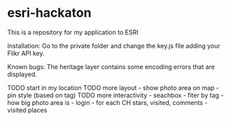 esri-hackaton
=============

This is a repository for my application to ESRI

Installation:
Go to the private folder and change the key.js file adding your Flikr API key.
		
Known bugs:
The heritage layer contains some encoding errors that are displayed.


TODO start in my location
TODO more layout
	- show photo area on map
	- pin style (based on tag)
TODO more interactivity
	- seachbox
	- fiter by tag
	- how big photo area is
	- login
		- for each CH stars, visited, comments
		- visited places
